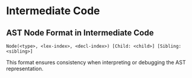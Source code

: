 # Intermediate Code

## AST Node Format in Intermediate Code

```text
Node(<type>, <lex-index>, <decl-index>) [Child: <child>] [Sibling: <sibling>]
```

This format ensures consistency when interpreting or debugging the AST representation.
